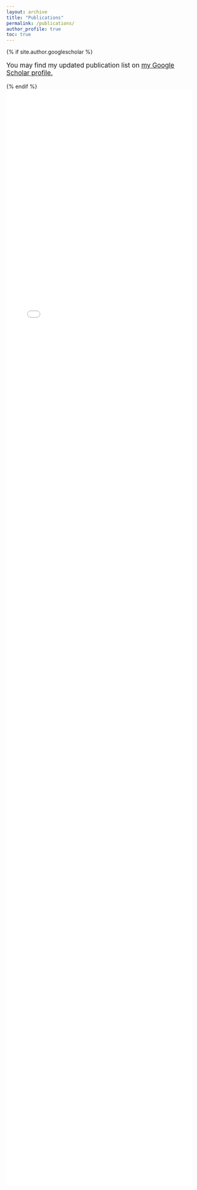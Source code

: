 ```yaml
---
layout: archive
title: "Publications"
permalink: /publications/
author_profile: true
toc: true
---
```

{% if site.author.googlescholar %}
<p style="font-size: 17px;">
  You may find my updated publication list on <u><a href="{{site.author.googlescholar}}">my Google Scholar profile</a>.</u>
</p>
{% endif %}
<!-- view-source:https://www.cs.cmu.edu/~mmv/Veloso.html -->
<style>
        html, body {
            overflow: hidden; /* Prevents parent page scrolling */
        }
        /* Container to hold the iframe */
        .iframe-container {
            width: 100%;
            height: 72vh; /* Make iframe fill the screen */
        }
        #publication-frame {
            width: calc(100% - 15px);
            height: 100%; /* Full height */
            border: none;
            overflow-y: auto;
        }
        /* Force a visible vertical scrollbar */
        /* .iframe-scrollbar {
            width: 15px;
            height: 75%;
            background: rgb(152, 149, 149);
            position: absolute;
            right: 0;
            top: 15;
          } */
    #publication-frame::-webkit-scrollbar {
        width: 15px; /* Width of the scrollbar */
    }
    #publication-frame::-webkit-scrollbar-track {
        background: #f1f1f1; /* Light gray background */
    }
    #publication-frame::-webkit-scrollbar-thumb {
        background: #888; /* Darker scrollbar */
        border-radius: 10px;
    }
    #publication-frame::-webkit-scrollbar-thumb:hover {
        background: #555; /* Even darker when hovered */
    }
    /* Ensure the iframe always shows the scrollbar */
    #publication-frame {
        scrollbar-width: thin; /* For Firefox */
        scrollbar-color: #888 #f1f1f1; /* Thumb color and track color */
    }
</style>
<div class="iframe-container">
<iframe src="/assets/publication.html" frameborder="0" id="publication-frame"></iframe>
        <!-- <div class="iframe-scrollbar"></div> Fake scrollbar -->
</div>
